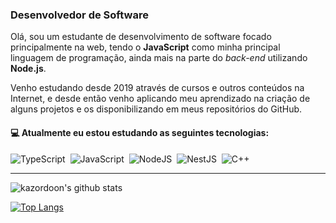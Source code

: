 ### Desenvolvedor de Software

Olá, sou um estudante de desenvolvimento de software focado principalmente na web, tendo o **JavaScript** como minha principal linguagem de programação, ainda mais na parte do _back-end_ utilizando **Node.js**.

Venho estudando desde 2019 através de cursos e outros conteúdos na Internet, e desde então venho aplicando meu aprendizado na criação de alguns projetos e os disponibilizando em meus repositórios do GitHub.

#### :computer: Atualmente eu estou estudando as seguintes tecnologias:

![TypeScript](https://img.shields.io/badge/-TypeScript-007ACC?style=flat&logoColor=fff&logo=typescript)&nbsp;
![JavaScript](https://img.shields.io/badge/-JavaScript-FEAE32?style=flat&logoColor=fff&logo=javascript)&nbsp;
![NodeJS](https://img.shields.io/badge/-NodeJS-5B9856?style=flat&logoColor=fff&logo=node.js)&nbsp;
![NestJS](https://img.shields.io/badge/-NestJS-ea2845?style=flat&logoColor=fff&logo=nestjs)&nbsp;
![C++](https://img.shields.io/badge/C++-blue.svg?style=flat&logo=c%2B%2B)&nbsp;

_ _ _

![kazordoon's github stats](https://github-readme-stats.vercel.app/api?username=kazordoon&count_private=true&show_icons=true&theme=dracula)

[![Top Langs](https://github-readme-stats.vercel.app/api/top-langs/?username=kazordoon&layout=compact&theme=dracula)](https://github.com/anuraghazra/github-readme-stats)
